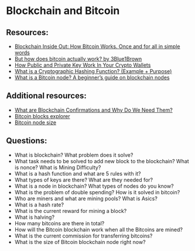 # Blockchain and Bitcoin

## Resources:

* [Blockchain Inside Out: How Bitcoin Works. Once and for all in simple words](https://vas3k.com/blog/blockchain/) 
* [But how does bitcoin actually work? by 3Blue1Brown](https://www.youtube.com/watch?v=bBC-nXj3Ng4)
* [How Public and Private Key Work In Your Crypto Wallets](https://www.youtube.com/watch?v=bvSJm7fHXto)
* [What is a Cryptographic Hashing Function? (Example + Purpose)](https://www.youtube.com/watch?v=gTfNtop9vzM)
* [What is a Bitcoin node? A beginner’s guide on blockchain nodes](https://cointelegraph.com/bitcoin-for-beginners/what-is-a-bitcoin-node-a-beginners-guide-on-blockchain-nodes)

## Additional resources:
* [What are Blockchain Confirmations and Why Do We Need Them?](https://originstamp.com/blog/what-are-blockchain-confirmations-and-why-do-we-need-them/)
* [Bitcoin blocks explorer](https://blockexplorer.one/bitcoin/mainnet)
* [Bitcoin node size](https://ycharts.com/indicators/bitcoin_blockchain_size)

## Questions:

* What is blockchain? What problem does it solve?
* What task needs to be solved to add new block to the blockchain? What is nonce? What is Mining Difficulty?
* What is a hash function and what are 5 rules with it?
* What types of keys are there? What are they needed for?
* What is a node in blockchain? What types of nodes do you know?
* What is the problem of double spending? How is it solved in bitcoin?
* Who are miners and what are mining pools? What is Asics?
* What is a hash rate?
* What is the current reward for mining a block?
* What is halving?
* How many bitcoins are there in total?
* How will the Bitcoin blockchain work when all the Bitcoins are mined?
* What is the current commission for transferring bitcoins?
* What is the size of Bitcoin blockchain node right now?
